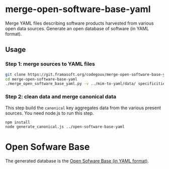 # merge-open-software-base-yaml

Merge YAML files describing software products harvested from various open data sources.
Generate an open database of software (in YAML format).

## Usage

### Step 1: merge sources to YAML files

```bash
git clone https://git.framasoft.org/codegouv/merge-open-software-base-yaml.git
cd merge-open-software-base-yaml
./merge_open_software_base_yaml.py -v ../mim-to-yaml/data/ specificities/ ../udd-to-yaml/yaml/ ../open-software-base-yaml/
```

### Step 2: clean data and merge canonical data

This step build the `canonical` key aggregates data from the various present sources. You need node.js to run this step.

```bash
npm install
node generate_canonical.js ../open-software-base-yaml
```

# Open Sofware Base

The generated database is the [Open Sofware Base (in YAML format)](https://git.framasoft.org/codegouv/open-software-base-yaml).
